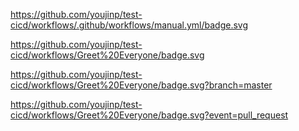 https://github.com/youjinp/test-cicd/workflows/.github/workflows/manual.yml/badge.svg

https://github.com/youjinp/test-cicd/workflows/Greet%20Everyone/badge.svg

https://github.com/youjinp/test-cicd/workflows/Greet%20Everyone/badge.svg?branch=master

https://github.com/youjinp/test-cicd/workflows/Greet%20Everyone/badge.svg?event=pull_request
